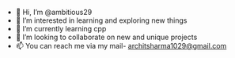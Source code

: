 - 👋 Hi, I’m @ambitious29
- 👀 I’m interested in learning and exploring new things
- 🌱 I’m currently learning cpp
- 💞️ I’m looking to collaborate on new and unique projects
- 📫 You can reach me via my mail- architsharma1029@gmail.com

<!---
ambitious29/ambitious29 is a ✨ special ✨ repository because its `README.md` (this file) appears on your GitHub profile.
You can click the Preview link to take a look at your changes.
--->
